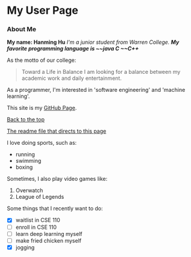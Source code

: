 # My User Page

### About Me
**My name: Hanming Hu**
*I'm a junior student from Warren College.*
***My favorite programming language is ~~java C ~~C++***

As the motto of our college:
> Toward a Life in Balance
I am looking for a balance between my academic work and daily entertainment.

As a programmer, I'm interested in 'software engineering' and 'machine learning'.

This site is my [GitHub Page](https://github.com/Hanmingh).

[Back to the top](#my-user-page)

[The readme file that directs to this page](README.md)

I love doing sports, such as:
- running
- swimming
- boxing

Sometimes, I also play video games like:
1. Overwatch
2. League of Legends

Some things that I recently want to do:
- [x] waitlist in CSE 110
- [ ] enroll in CSE 110
- [ ] learn deep learning myself
- [ ] make fried chicken myself
- [x] jogging